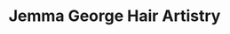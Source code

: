 ---
title: "Jemma George Hair Artistry"
url: /eastleigh/jemma-george-hair-artistry/
shop: hairdresser
---